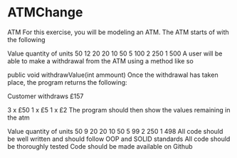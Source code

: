 # ATMChange
ATM
For this exercise, you will be modeling an ATM. The ATM starts of with the following

Value	quantity of units
50	12
20	20
10	50
5	100
2	250
1	500
A user will be able to make a withdrawal from the ATM using a method like so

public void withdrawValue(int ammount)
Once the withdrawal has taken place, the program returns the following:

Customer withdraws £157

3 x £50
1 x £5
1 x £2
The program should then show the values remaining in the atm

Value	quantity of units
50	9
20	20
10	50
5	99
2	250
1	498
All code should be well written and should follow OOP and SOLID standards
All code should be thoroughly tested
Code should be made available on Github
